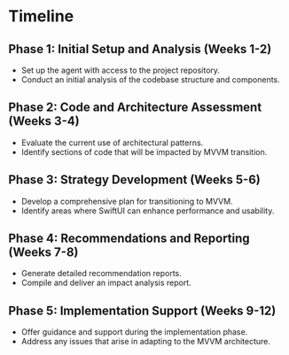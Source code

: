 # Timeline

## Phase 1: Initial Setup and Analysis (Weeks 1-2)
- Set up the agent with access to the project repository.
- Conduct an initial analysis of the codebase structure and components.

## Phase 2: Code and Architecture Assessment (Weeks 3-4)
- Evaluate the current use of architectural patterns.
- Identify sections of code that will be impacted by MVVM transition.

## Phase 3: Strategy Development (Weeks 5-6)
- Develop a comprehensive plan for transitioning to MVVM.
- Identify areas where SwiftUI can enhance performance and usability.

## Phase 4: Recommendations and Reporting (Weeks 7-8)
- Generate detailed recommendation reports.
- Compile and deliver an impact analysis report.

## Phase 5: Implementation Support (Weeks 9-12)
- Offer guidance and support during the implementation phase.
- Address any issues that arise in adapting to the MVVM architecture.